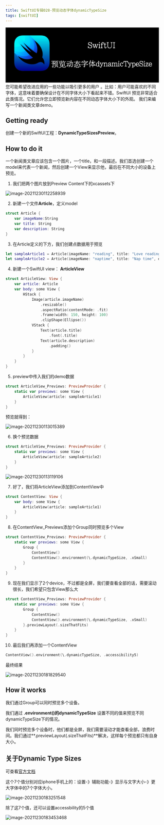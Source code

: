 ```yaml
---
title: SwiftUI专辑028-预览动态字体dynamicTypeSize
tags: [swiftUI]
---
```

![headerimg](./Header.png)
您可能希望改进应用的一些功能以吸引更多的用户 。比如：用户可能喜欢的不同字体，这意味着要确保设计在不同字体大小下看起来不错。SwiftUI 预览非常适合此类情况。它们允许您立即预览新内容在不同动态字体大小下的外观。
我们来编写一个新闻类文章demo。
<!--truncate-->
## Getting ready

创建一个新的SwiftUI工程：**DynamicTypeSizesPreview**。

## How to do it

一个新闻类文章应该包含一个图片，一个title，和一段描述。我们首选创建一个model来代表一个新闻，然后创建一个View来显示他，最后在不同大小的设备上预览。

1. 我们把两个图片放到Preview Content下的xcassets下

![image-20211230112258939](https://tva1.sinaimg.cn/large/008i3skNgy1gxvp1z7yt3j319u0ju76s.jpg)

2. 新建一个文件**Article**，定义model
```swift
struct Article {
    var imageName:String
    var title: String
    var description: String
}
```

3. 在Article定义的下方，我们创建点数据用于预览
```swift
let sampleArticle1 = Article(imageName: "reading", title: "Love reading", description: "Reading is essential to success")
let sampleArticle2 = Article(imageName: "naptime", title: "Nap time", description: "Take naps when tired to improve performance")
```

4. 新建一个SwiftUI view： **ArticleView**
```swift
struct ArticleView: View {
    var article: Article
    var body: some View {
        HStack {
            Image(article.imageName)
                .resizable()
                .aspectRatio(contentMode: .fit)
                .frame(width: 150, height: 100)
                .clipShape(Ellipse())
            VStack {
                Text(article.title)
                    .font(.title)
                Text(article.description)
                    .padding()
            }
        }
    }
}
```

5. preview中传入我们的demo数据
```swift
struct ArticleView_Previews: PreviewProvider {
    static var previews: some View {
        ArticleView(article: sampleArticle1)
    }
}
```

预览就得到：

![image-20211230113015389](https://tva1.sinaimg.cn/large/008i3skNgy1gxvp9j8h0nj30pg0ao3z3.jpg)

6. 换个预览数据
```swift
struct ArticleView_Previews: PreviewProvider {
    static var previews: some View {
        ArticleView(article: sampleArticle2)
    }
}
```

![image-20211230113119106](https://tva1.sinaimg.cn/large/008i3skNgy1gxvpan0fcij30oi0bu3z6.jpg)

7. 好了，我们将ArticleView添加到ContentView中
```swift
struct ContentView: View {
    var body: some View {
        ArticleView(article: sampleArticle1)
    }
}
```

8. 在ContentView_Previews添加个Group同时预览多个View
```swift
struct ContentView_Previews: PreviewProvider {
    static var previews: some View {
        Group {
            ContentView()
            ContentView().environment(\.dynamicTypeSize, .xSmall)
        }
    }
}
```

9. 现在我们显示了2个device，不过都是全屏，我们要查看全部的话，需要滚动很长，我们希望只包含View那么大
```swift
struct ContentView_Previews: PreviewProvider {
    static var previews: some View {
        Group {
            ContentView()
            ContentView().environment(\.dynamicTypeSize, .xSmall)
        }.previewLayout(.sizeThatFits)
    }
}
```

10. 最后我们再添加一个ContentView
```swift
ContentView().environment(\.dynamicTypeSize, .accessibility5)
```

最终结果

![image-20211230181829540](https://tva1.sinaimg.cn/large/008i3skNgy1gxw12ct3bbj30gc0zk0uf.jpg)

## How it works

我们通过Group可以同时预览多个设备。

我们通过 **.environment()**的**dynamicTypeSize** 设置不同的值来预览不同dynamicTypeSize下的情况。

我们同时预览多个设备时，他们都是全屏，我们需要滚动才能查看全部，浪费时间。我们通过**.previewLayout(.sizeThatFits)**解决，这样每个预览都只有自身大小。

## 关于Dynamic Type Sizes

可查看[官方文档](https://developer.apple.com/design/human-interface-guidelines/ios/visual-design/typography/#dynamic-type-sizes)

这个7个值分别对应iphone手机上的：设置-》辅助功能-》显示与文字大小-》更大字体中的7个字体大小。

![image-20211230183251548](https://tva1.sinaimg.cn/large/008i3skNgy1gxw1h95t51j31590u0dhy.jpg)

除了这7个值，还可以设置accessbility的5个值

![image-20211230183453468](https://tva1.sinaimg.cn/large/008i3skNgy1gxw1jd5fu1j314s0u0q4u.jpg)

